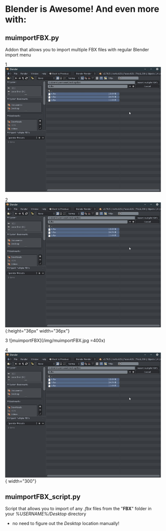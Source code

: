 # Blender is Awesome! And even more with:

## muimportFBX.py

Addon that allows you to import  multiple FBX files with regular Blender import menu

1
![muimportFBX](/img/muimportFBX.jpg)

2
![muimportFBX](/img/muimportFBX.jpg){:height="36px" width="36px"}

3
![muimportFBX](/img/muimportFBX.jpg =400x)

4
![muimportFBX](/img/muimportFBX.jpg){ width="300"}



## muimportFBX_script.py

Script that allows you to import of any *.fbx* files from the "**FBX**" folder in your *%USERNAME%/Desktop* directory

- no need to figure out the *Desktop* location manually!